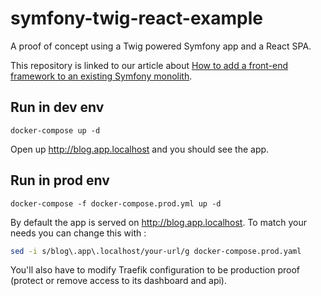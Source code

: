 # symfony-twig-react-example
A proof of concept using a Twig powered Symfony app and a React SPA.

This repository is linked to our article about [How to add a front-end framework to an existing Symfony monolith](https://knplabs.com/en/blog/how-to-add-a-front-end-framework-to-an-existing-symfony-monolith).

## Run in dev env
`docker-compose up -d`

Open up http://blog.app.localhost and you should see the app.

## Run in prod env
`docker-compose -f docker-compose.prod.yml up -d`

By default the app is served on http://blog.app.localhost. To match your needs you can change this with :
```bash
sed -i s/blog\.app\.localhost/your-url/g docker-compose.prod.yaml
```
You'll also have to modify Traefik configuration to be production proof (protect or remove access to its dashboard and api).
